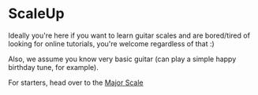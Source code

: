 # ScaleUp

Ideally you're here if you want to learn guitar scales and are bored/tired of looking for online tutorials, you're welcome regardless of that :)

Also, we assume you know very basic guitar (can play a simple happy birthday tune, for example).

For starters, head over to the [Major Scale](scales/major.md)
